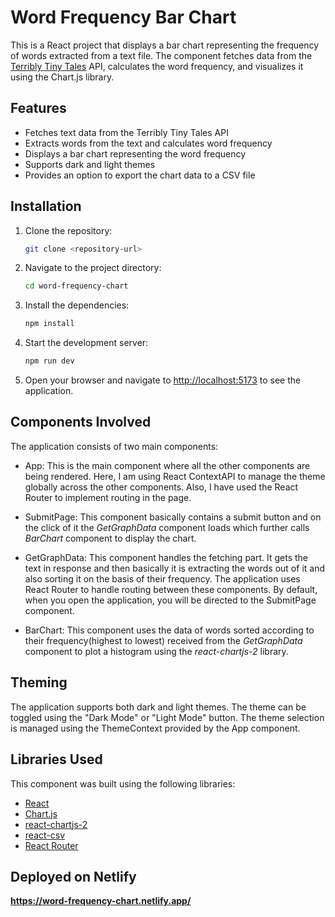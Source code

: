 
# Word Frequency Bar Chart

This is a React project that displays a bar chart representing the frequency of words extracted from a text file. The component fetches data from the [Terribly Tiny Tales](https://www.terriblytinytales.com/test.txt) API, calculates the word frequency, and visualizes it using the Chart.js library.

## Features

- Fetches text data from the Terribly Tiny Tales API
- Extracts words from the text and calculates word frequency
- Displays a bar chart representing the word frequency
- Supports dark and light themes
- Provides an option to export the chart data to a CSV file

## Installation

1. Clone the repository:

   ```bash
   git clone <repository-url>
   ```

2. Navigate to the project directory:

   ```bash
   cd word-frequency-chart
   ```

3. Install the dependencies:

   ```bash
   npm install
   ```

4. Start the development server:

   ```bash
   npm run dev
   ```

5. Open your browser and navigate to [http://localhost:5173](http://localhost:5173) to see the application.


## Components Involved 
The application consists of two main components:

- App: This is the main component where all the other components are being rendered. Here, I am using React ContextAPI to manage the theme globally across the other components. Also, I have used the React Router to implement routing in the page.

- SubmitPage: This component basically contains a submit button and on the click of it the *GetGraphData* component loads which further calls *BarChart* component to display the chart.

- GetGraphData: This component handles the fetching part. It gets the text in response and then basically it is extracting the words out of it and also sorting it on the basis of their frequency. The application uses React Router to handle routing between these components. By default, when you open the application, you will be directed to the SubmitPage component.

- BarChart: This component uses the data of words sorted according to their frequency(highest to lowest) received from the *GetGraphData* component to plot a histogram using the *react-chartjs-2* library.

## Theming
The application supports both dark and light themes. The theme can be toggled using the "Dark Mode" or "Light Mode" button. The theme selection is managed using the ThemeContext provided by the App component.

## Libraries Used

This component was built using the following libraries:

- [React](https://reactjs.org/)
- [Chart.js](https://www.chartjs.org/)
- [react-chartjs-2](https://www.npmjs.com/package/react-chartjs-2)
- [react-csv](https://www.npmjs.com/package/react-csv)
- [React Router](https://reactrouter.com/en/main)

## Deployed on Netlify
**https://word-frequency-chart.netlify.app/**

